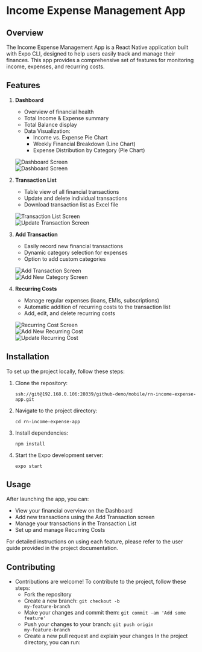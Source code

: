 # Income Expense Management App

## Overview

The Income Expense Management App is a React Native application built with Expo CLI, designed to help users easily track and manage their finances. This app provides a comprehensive set of features for monitoring income, expenses, and recurring costs.

## Features

1. **Dashboard**

   - Overview of financial health
   - Total Income & Expense summary
   - Total Balance display
   - Data Visualization:
     - Income vs. Expense Pie Chart
     - Weekly Financial Breakdown (Line Chart)
     - Expense Distribution by Category (Pie Chart)

   ![Dashboard Screen](./images/dashboard1.png)
   <br>
   ![Dashboard Screen](./images/dashboard2.png)

2. **Transaction List**

   - Table view of all financial transactions
   - Update and delete individual transactions
   - Download transaction list as Excel file

   ![Transaction List Screen](./images/transaction_list.png)
   <br>
   ![Update Transaction Screen](./images/update_transaction.png)

3. **Add Transaction**

   - Easily record new financial transactions
   - Dynamic category selection for expenses
   - Option to add custom categories

   ![Add Transaction Screen](./images/add_transaction.png)
   <br>
   ![Add New Category Screen](./images/add_new_category.png)

4. **Recurring Costs**

   - Manage regular expenses (loans, EMIs, subscriptions)
   - Automatic addition of recurring costs to the transaction list
   - Add, edit, and delete recurring costs

   ![Recurring Cost Screen](./images/recurring_cost.png)
   <br>
   ![Add New Recurring Cost](./images/add_new_recurring_cost.png)
   <br>
   ![Update Recurring Cost](./images/update_recurring_cost.png)

## Installation

To set up the project locally, follow these steps:

1. Clone the repository:

   ```
   ssh://git@192.168.0.106:28039/github-demo/mobile/rn-income-expense-app.git
   ```

2. Navigate to the project directory:

   ```
   cd rn-income-expense-app
   ```

3. Install dependencies:

   ```
   npm install
   ```

4. Start the Expo development server:
   ```
   expo start
   ```

## Usage

After launching the app, you can:

- View your financial overview on the Dashboard
- Add new transactions using the Add Transaction screen
- Manage your transactions in the Transaction List
- Set up and manage Recurring Costs

For detailed instructions on using each feature, please refer to the user guide provided in the project documentation.

## Contributing
  - Contributions are welcome! To contribute to the project, follow these steps:
    - Fork the repository
    - Create a new branch: <code>git checkout -b my-feature-branch</code>
    - Make your changes and commit them: <code>git commit -am 'Add some feature'</code>
    - Push your changes to your branch: <code>git push origin my-feature-branch</code>
    - Create a new pull request and explain your changes
In the project directory, you can run:

